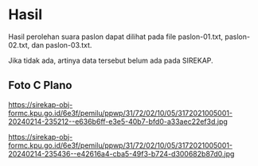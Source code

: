 # Hasil

Hasil perolehan suara paslon dapat dilihat pada file paslon-01.txt, paslon-02.txt, dan paslon-03.txt.

Jika tidak ada, artinya data tersebut belum ada pada SIREKAP.

## Foto C Plano

https://sirekap-obj-formc.kpu.go.id/6e3f/pemilu/ppwp/31/72/02/10/05/3172021005001-20240214-235212--e636b6ff-e3e5-40b7-bfd0-a33aec22ef3d.jpg

https://sirekap-obj-formc.kpu.go.id/6e3f/pemilu/ppwp/31/72/02/10/05/3172021005001-20240214-235436--e42616a4-cba5-49f3-b724-d300682b87d0.jpg
